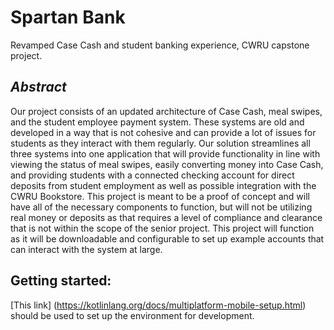 # Spartan Bank
Revamped Case Cash and student banking experience, CWRU capstone project.

## *Abstract*
Our project consists of an updated architecture of Case Cash, meal swipes, and the student employee payment system.  These systems are old and developed in a way that is not cohesive and can provide a lot of issues for students as they interact with them regularly.  Our solution streamlines all three systems into one application that will provide functionality in line with viewing the status of meal swipes, easily converting money into Case Cash, and providing students with a connected checking account for direct deposits from student employment as well as possible integration with the CWRU Bookstore.  This project is meant to be a proof of concept and will have all of the necessary components to function, but will not be utilizing real money or deposits as that requires a level of compliance and clearance that is not within the scope of the senior project.  This project will function as it will be downloadable and configurable to set up example accounts that can interact with the system at large.

## Getting started:
[This link] (https://kotlinlang.org/docs/multiplatform-mobile-setup.html) should be used to set up the environment for development.

